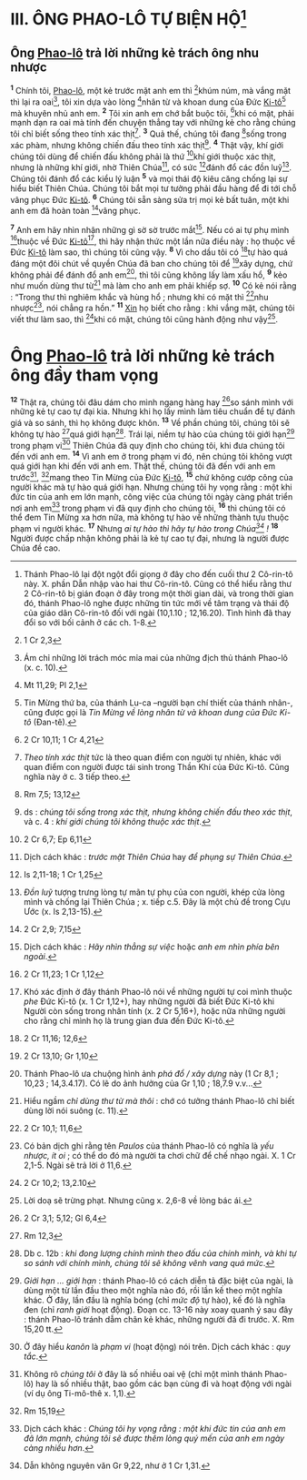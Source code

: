 # III. ÔNG PHAO-LÔ TỰ BIỆN HỘ[^1-9c3844db-01ad-4e24-9f97-6554682e27e7]

## Ông [Phao-lô]() trả lời những kẻ trách ông nhu nhược
<sup><b>1</b></sup> Chính tôi, [Phao-lô](), một kẻ trước mặt anh em thì [^1@-9c3844db-01ad-4e24-9f97-6554682e27e7]khúm núm, mà vắng mặt thì lại ra oai[^2-9c3844db-01ad-4e24-9f97-6554682e27e7], tôi xin dựa vào lòng [^2@-9c3844db-01ad-4e24-9f97-6554682e27e7]nhân từ và khoan dung của Đức [Ki-tô]()[^3-9c3844db-01ad-4e24-9f97-6554682e27e7] mà khuyên nhủ anh em. <sup><b>2</b></sup> Tôi xin anh em chớ bắt buộc tôi, [^3@-9c3844db-01ad-4e24-9f97-6554682e27e7]khi có mặt, phải mạnh dạn ra oai mà tính đến chuyện thẳng tay với những kẻ cho rằng chúng tôi chỉ biết sống theo tính xác thịt[^4-9c3844db-01ad-4e24-9f97-6554682e27e7]. <sup><b>3</b></sup> Quả thế, chúng tôi đang [^4@-9c3844db-01ad-4e24-9f97-6554682e27e7]sống trong xác phàm, nhưng không chiến đấu theo tính xác thịt[^5-9c3844db-01ad-4e24-9f97-6554682e27e7]. <sup><b>4</b></sup> Thật vậy, khí giới chúng tôi dùng để chiến đấu không phải là thứ [^5@-9c3844db-01ad-4e24-9f97-6554682e27e7]khí giới thuộc xác thịt, nhưng là những khí giới, nhờ Thiên Chúa[^6-9c3844db-01ad-4e24-9f97-6554682e27e7], có sức [^6@-9c3844db-01ad-4e24-9f97-6554682e27e7]đánh đổ các đồn luỹ[^7-9c3844db-01ad-4e24-9f97-6554682e27e7]. Chúng tôi đánh đổ các kiểu lý luận <sup><b>5</b></sup> và mọi thái độ kiêu căng chống lại sự hiểu biết Thiên Chúa. Chúng tôi bắt mọi tư tưởng phải đầu hàng để đi tới chỗ vâng phục Đức [Ki-tô](). <sup><b>6</b></sup> Chúng tôi sẵn sàng sửa trị mọi kẻ bất tuân, một khi anh em đã hoàn toàn [^7@-9c3844db-01ad-4e24-9f97-6554682e27e7]vâng phục.

<sup><b>7</b></sup> Anh em hãy nhìn nhận những gì sờ sờ trước mắt[^8-9c3844db-01ad-4e24-9f97-6554682e27e7]. Nếu có ai tự phụ mình [^8@-9c3844db-01ad-4e24-9f97-6554682e27e7]thuộc về Đức [Ki-tô]()[^9-9c3844db-01ad-4e24-9f97-6554682e27e7], thì hãy nhận thức một lần nữa điều này : họ thuộc về Đức [Ki-tô]() làm sao, thì chúng tôi cũng vậy. <sup><b>8</b></sup> Vì cho dầu tôi có [^9@-9c3844db-01ad-4e24-9f97-6554682e27e7]tự hào quá đáng một đôi chút về quyền Chúa đã ban cho chúng tôi để [^10@-9c3844db-01ad-4e24-9f97-6554682e27e7]xây dựng, chứ không phải để đánh đổ anh em[^10-9c3844db-01ad-4e24-9f97-6554682e27e7], thì tôi cũng không lấy làm xấu hổ, <sup><b>9</b></sup> kẻo như muốn dùng thư từ[^11-9c3844db-01ad-4e24-9f97-6554682e27e7] mà làm cho anh em phải khiếp sợ. <sup><b>10</b></sup> Có kẻ nói rằng : “Trong thư thì nghiêm khắc và hùng hổ ; nhưng khi có mặt thì [^11@-9c3844db-01ad-4e24-9f97-6554682e27e7]nhu nhược[^12-9c3844db-01ad-4e24-9f97-6554682e27e7], nói chẳng ra hồn.” <sup><b>11</b></sup> [Xin]() họ biết cho rằng : khi vắng mặt, chúng tôi viết thư làm sao, thì [^12@-9c3844db-01ad-4e24-9f97-6554682e27e7]khi có mặt, chúng tôi cũng hành động như vậy[^13-9c3844db-01ad-4e24-9f97-6554682e27e7].

# Ông [Phao-lô]() trả lời những kẻ trách ông đầy tham vọng
<sup><b>12</b></sup> Thật ra, chúng tôi đâu dám cho mình ngang hàng hay [^13@-9c3844db-01ad-4e24-9f97-6554682e27e7]so sánh mình với những kẻ tự cao tự đại kia. Nhưng khi họ lấy mình làm tiêu chuẩn để tự đánh giá và so sánh, thì họ không được khôn. <sup><b>13</b></sup> Về phần chúng tôi, chúng tôi sẽ không tự hào [^14@-9c3844db-01ad-4e24-9f97-6554682e27e7]quá giới hạn[^14-9c3844db-01ad-4e24-9f97-6554682e27e7]. Trái lại, niềm tự hào của chúng tôi giới hạn[^15-9c3844db-01ad-4e24-9f97-6554682e27e7] trong phạm vi[^16-9c3844db-01ad-4e24-9f97-6554682e27e7] Thiên Chúa đã quy định cho chúng tôi, khi đưa chúng tôi đến với anh em. <sup><b>14</b></sup> Vì anh em ở trong phạm vi đó, nên chúng tôi không vượt quá giới hạn khi đến với anh em. Thật thế, chúng tôi đã đến với anh em trước[^17-9c3844db-01ad-4e24-9f97-6554682e27e7], [^15@-9c3844db-01ad-4e24-9f97-6554682e27e7]mang theo Tin Mừng của Đức [Ki-tô](), <sup><b>15</b></sup> chứ không cướp công của người khác mà tự hào quá giới hạn. Nhưng chúng tôi hy vọng rằng : một khi đức tin của anh em lớn mạnh, công việc của chúng tôi ngày càng phát triển nơi anh em[^18-9c3844db-01ad-4e24-9f97-6554682e27e7] trong phạm vi đã quy định cho chúng tôi, <sup><b>16</b></sup> thì chúng tôi có thể đem Tin Mừng xa hơn nữa, mà không tự hào về những thành tựu thuộc phạm vi người khác. <sup><b>17</b></sup> Nhưng *ai tự hào thì hãy tự hào trong Chúa[^19-9c3844db-01ad-4e24-9f97-6554682e27e7] !* <sup><b>18</b></sup> Người được chấp nhận không phải là kẻ tự cao tự đại, nhưng là người được Chúa đề cao.

[^1-9c3844db-01ad-4e24-9f97-6554682e27e7]: Thánh Phao-lô lại đột ngột đổi giọng ở đây cho đến cuối thư 2 Cô-rin-tô này. X. phần Dẫn nhập vào hai thư Cô-rin-tô. Cũng có thể hiểu rằng thư 2 Cô-rin-tô bị gián đoạn ở đây trong một thời gian dài, và trong thời gian đó, thánh Phao-lô nghe được những tin tức mới về tâm trạng và thái độ của giáo dân Cô-rin-tô đối với ngài (10,1.10 ; 12,16.20). Tình hình đã thay đổi so với bối cảnh ở các ch. 1-8.
[^2-9c3844db-01ad-4e24-9f97-6554682e27e7]: Ám chỉ những lời trách móc mỉa mai của những địch thủ thánh Phao-lô (x. c. 10).
[^3-9c3844db-01ad-4e24-9f97-6554682e27e7]: Tin Mừng thứ ba, của thánh Lu-ca –người bạn chí thiết của thánh nhân-, cũng được gọi là *Tin Mừng về lòng nhân từ và khoan dung của Đức Ki-tô* (Đan-tê).
[^4-9c3844db-01ad-4e24-9f97-6554682e27e7]: *Theo tính xác thịt* tức là theo quan điểm con người tự nhiên, khác với quan điểm con người được tái sinh trong Thần Khí của Đức Ki-tô. Cũng nghĩa này ở c. 3 tiếp theo.
[^5-9c3844db-01ad-4e24-9f97-6554682e27e7]: ds : *chúng tôi sống trong xác thịt, nhưng không chiến đấu theo xác thịt*, và c. 4 : *khí giới chúng tôi không thuộc xác thịt*.
[^6-9c3844db-01ad-4e24-9f97-6554682e27e7]: Dịch cách khác : *trước mặt Thiên Chúa* hay *để phụng sự Thiên Chúa*.
[^7-9c3844db-01ad-4e24-9f97-6554682e27e7]: *Đồn luỹ* tượng trưng lòng tự mãn tự phụ của con người, khép cửa lòng mình và chống lại Thiên Chúa ; x. tiếp c.5. Đây là một chủ đề trong Cựu Ước (x. Is 2,13-15).
[^8-9c3844db-01ad-4e24-9f97-6554682e27e7]: Dịch cách khác : *Hãy nhìn thẳng sự việc* hoặc *anh em nhìn phía bên ngoài*.
[^9-9c3844db-01ad-4e24-9f97-6554682e27e7]: Khó xác định ở đây thánh Phao-lô nói về những người tự coi mình thuộc *phe* Đức Ki-tô (x. 1 Cr 1,12+), hay những người đã biết Đức Ki-tô khi Người còn sống trong nhân tính (x. 2 Cr 5,16+), hoặc nữa những người cho rằng chỉ mình họ là trung gian đưa đến Đức Ki-tô.
[^10-9c3844db-01ad-4e24-9f97-6554682e27e7]: Thánh Phao-lô ưa chuộng hình ảnh *phá đổ / xây dựng* này (1 Cr 8,1 ; 10,23 ; 14,3.4.17). Có lẽ do ảnh hưởng của Gr 1,10 ; 18,7.9 v.v...
[^11-9c3844db-01ad-4e24-9f97-6554682e27e7]: Hiểu ngầm *chỉ dùng thư từ mà thôi* : chớ có tưởng thánh Phao-lô chỉ biết dùng lời nói suông (c. 11).
[^12-9c3844db-01ad-4e24-9f97-6554682e27e7]: Có bản dịch ghi rằng tên *Paulos* của thánh Phao-lô có nghĩa là *yếu nhược, ít oi* ; có thể do đó mà người ta chơi chữ để chế nhạo ngài. X. 1 Cr 2,1-5. Ngài sẽ trả lời ở 11,6.
[^13-9c3844db-01ad-4e24-9f97-6554682e27e7]: Lời doạ sẽ trừng phạt. Nhưng cũng x. 2,6-8 về lòng bác ái.
[^14-9c3844db-01ad-4e24-9f97-6554682e27e7]: Db c. 12b : *khi đong lượng chính mình theo đấu của chính mình, và khi tự so sánh với chính mình, chúng tôi sẽ không vênh vang quá mức*.
[^15-9c3844db-01ad-4e24-9f97-6554682e27e7]: *Giới hạn ... giới hạn* : thánh Phao-lô có cách diễn tả đặc biệt của ngài, là dùng một từ lần đầu theo một nghĩa nào đó, rồi lần kế theo một nghĩa khác. Ở đây, lần đầu là nghĩa bóng (chỉ *mức độ* tự hào), kế đó là nghĩa đen (chỉ *ranh giới* hoạt động). Đoạn cc. 13-16 này xoay quanh ý sau đây : thánh Phao-lô tránh dẫm chân kẻ khác, những người đã đi trước. X. Rm 15,20 tt.
[^16-9c3844db-01ad-4e24-9f97-6554682e27e7]: Ở đây hiểu *kanôn* là *phạm vi* (hoạt động) nói trên. Dịch cách khác : *quy tắc*.
[^17-9c3844db-01ad-4e24-9f97-6554682e27e7]: Không rõ *chúng tôi* ở đây là số nhiều oai vệ (chỉ một mình thánh Phao-lô) hay là số nhiều thật, bao gồm các bạn cùng đi và hoạt động với ngài (ví dụ ông Ti-mô-thê x. 1,1).
[^18-9c3844db-01ad-4e24-9f97-6554682e27e7]: Dịch cách khác : *Chúng tôi hy vọng rằng : một khi đức tin của anh em đã lớn mạnh, chúng tôi sẽ được thêm lòng quý mến của anh em ngày càng nhiều hơn*.
[^19-9c3844db-01ad-4e24-9f97-6554682e27e7]: Dẫn không nguyên văn Gr 9,22, như ở 1 Cr 1,31.
[^1@-9c3844db-01ad-4e24-9f97-6554682e27e7]: 1 Cr 2,3
[^2@-9c3844db-01ad-4e24-9f97-6554682e27e7]: Mt 11,29; Pl 2,1
[^3@-9c3844db-01ad-4e24-9f97-6554682e27e7]: 2 Cr 10,11; 1 Cr 4,21
[^4@-9c3844db-01ad-4e24-9f97-6554682e27e7]: Rm 7,5; 13,12
[^5@-9c3844db-01ad-4e24-9f97-6554682e27e7]: 2 Cr 6,7; Ep 6,11
[^6@-9c3844db-01ad-4e24-9f97-6554682e27e7]: Is 2,11-18; 1 Cr 1,25
[^7@-9c3844db-01ad-4e24-9f97-6554682e27e7]: 2 Cr 2,9; 7,15
[^8@-9c3844db-01ad-4e24-9f97-6554682e27e7]: 2 Cr 11,23; 1 Cr 1,12
[^9@-9c3844db-01ad-4e24-9f97-6554682e27e7]: 2 Cr 11,16; 12,6
[^10@-9c3844db-01ad-4e24-9f97-6554682e27e7]: 2 Cr 13,10; Gr 1,10
[^11@-9c3844db-01ad-4e24-9f97-6554682e27e7]: 2 Cr 10,1; 11,6
[^12@-9c3844db-01ad-4e24-9f97-6554682e27e7]: 2 Cr 10,2; 13,2.10
[^13@-9c3844db-01ad-4e24-9f97-6554682e27e7]: 2 Cr 3,1; 5,12; Gl 6,4
[^14@-9c3844db-01ad-4e24-9f97-6554682e27e7]: Rm 12,3
[^15@-9c3844db-01ad-4e24-9f97-6554682e27e7]: Rm 15,19